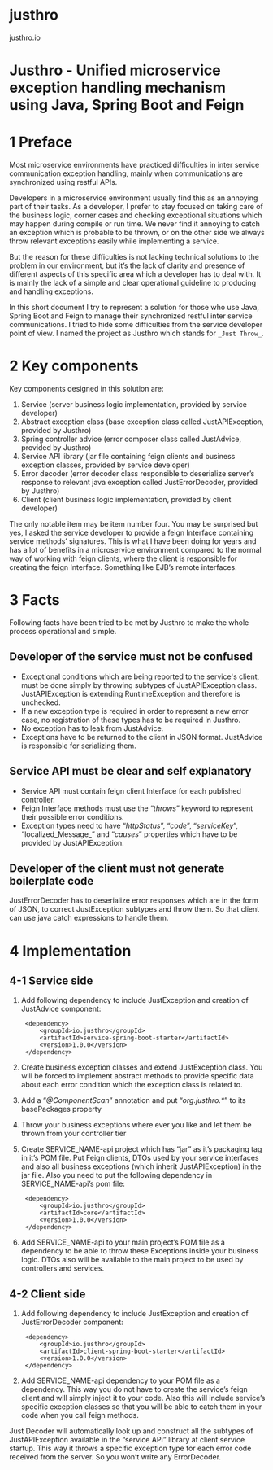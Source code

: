 # justhro
justhro.io

# Justhro - Unified microservice exception handling mechanism using Java, Spring Boot and Feign


# 1 Preface

Most microservice environments have practiced difficulties in inter service communication exception handling, mainly when communications are synchronized using restful APIs. 

Developers in a microservice environment usually find this as an annoying part of their tasks. As a developer, I prefer to stay focused on taking care of the business logic, corner cases and checking exceptional situations which may happen during compile or run time. We never find it annoying to catch an exception which is probable to be thrown, or on the other side we always throw relevant exceptions easily while implementing a service.

But the reason for these difficulties is not lacking technical solutions to the problem in our environment, but it’s the lack of clarity and presence of different aspects of this specific area which a developer has to deal with. It is mainly the lack of a simple and clear operational guideline to producing and handling exceptions.

In this short document I try to represent a solution for those who use Java, Spring Boot and Feign to manage their synchronized restful inter service communications. I tried to hide some difficulties from the service developer point of view. I named the project as Justhro which stands for `_Just Throw_`.


# 2 Key components

Key components designed in this solution are:



1. Service (server business logic implementation, provided by service developer)
2. Abstract exception class (base exception class called JustAPIException, provided by Justhro)
3. Spring controller advice (error composer class called JustAdvice, provided by Justhro)
4. Service API library (jar file containing feign clients and business exception classes, provided by service developer)
5. Error decoder (error decoder class responsible to deserialize server’s response to relevant java exception called JustErrorDecoder, provided by Justhro)
6. Client (client business logic implementation, provided by client developer)

The only notable item may be item number four. You may be surprised but yes, I asked the service developer to provide a feign Interface containing service methods’ signatures. This is what I have been doing for years and has a lot of benefits in a microservice environment compared to the normal way of working with feign clients, where the client is responsible for creating the feign Interface. Something like EJB’s remote interfaces.


# 3 Facts

Following facts have been tried to be met by Justhro to make the whole process operational and simple.


## Developer of the service must not be confused



*   Exceptional conditions which are being reported to the service's client, must be done simply by throwing subtypes of JustAPIException class. JustAPIException is extending RuntimeException and therefore is unchecked.
*   If a new exception type is required in order to represent a new error case, no registration of these types has to be required in Justhro.
*   No exception has to leak from JustAdvice.
*   Exceptions have to be returned to the client in JSON format. JustAdvice is responsible for serializing them.


## Service API must be clear and self explanatory



*   Service API must contain feign client Interface for each published controller.
*   Feign Interface methods must use the “_throws_” keyword to represent their possible error conditions.
*   Exception types need to have “_httpStatus_”, “_code_”, “_serviceKey_”, “localized_Message_” and “_causes_” properties which have to be provided by JustAPIException.


## Developer of the client must not generate boilerplate code

JustErrorDecoder has to deserialize error responses which are in the form of JSON, to correct JustException subtypes and throw them. So that client can use java catch expressions to handle them.


# 4 Implementation


## 4-1 Service side



1. Add following dependency to include JustException and creation of JustAdvice component:
    
        <dependency>
            <groupId>io.justhro</groupId>
            <artifactId>service-spring-boot-starter</artifactId>
            <version>1.0.0</version>
        </dependency>
2. Create business exception classes and extend JustException class. You will be forced to implement abstract methods to provide specific data about each error condition which the exception class is related to.
3. Add a “_@ComponentScan_” annotation and put “_org.justhro.*_” to its basePackages property
4. Throw your business exceptions where ever you like and let them be thrown from your controller tier
5. Create SERVICE_NAME-api project which has “jar” as it’s packaging tag in it’s POM file. Put Feign clients, DTOs used by your service interfaces and also all business exceptions (which inherit JustAPIException) in the jar file. 
    Also you need to put the following dependency in SERVICE_NAME-api’s pom file:

        <dependency>
            <groupId>io.justhro</groupId>
            <artifactId>core</artifactId>
            <version>1.0.0</version>
        </dependency>
6. Add SERVICE_NAME-api to your main project’s POM file as a dependency to be able to throw these Exceptions inside your business logic. DTOs also will be available to the main project to be used by controllers and services.


## 4-2 Client side



1. Add following dependency to include JustException and creation of JustErrorDecoder component:
    
        <dependency>
            <groupId>io.justhro</groupId>
            <artifactId>client-spring-boot-starter</artifactId>
            <version>1.0.0</version>
        </dependency>

2. Add SERVICE_NAME-api dependency to your POM file as a dependency. This way you do not have to create the service’s feign client and will simply inject it to your code. Also this will include service’s specific exception classes so that you will be able to catch them in your code when you call feign methods. 

Just Decoder will automatically look up and construct all the subtypes of JustAPIException available in the “service API” library at client service startup. This way it throws a specific exception type for each error code received from the server. So you won’t write any ErrorDecoder.